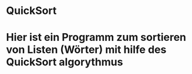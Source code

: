 # QuickSort
# Hier ist ein Programm zum sortieren von Listen (Wörter) mit hilfe des QuickSort algorythmus
